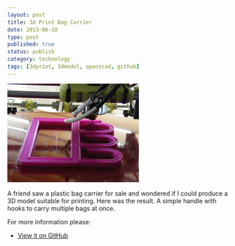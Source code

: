 ```yaml
--- 
layout: post 
title: 3d Print Bag Carrier
date: 2013-06-10
type: post 
published: true 
status: publish
category: technology
tags: [3dprint, 3dmodel, openscad, github]
---
```


<a href="/assets/bag-carrier.jpg"><img src="/assets/bag-carrier_300.jpg" class="image-right" alt="Bag Carrier"></a>

A friend saw a plastic bag carrier for sale and wondered if I could
produce a 3D model suitable for printing. Here was the result. A simple
handle with hooks to carry multiple bags at once.

<!--more-->

For more information please:

   * [View it on GitHub](https://github.com/chrisjrob/bagcarrier)

